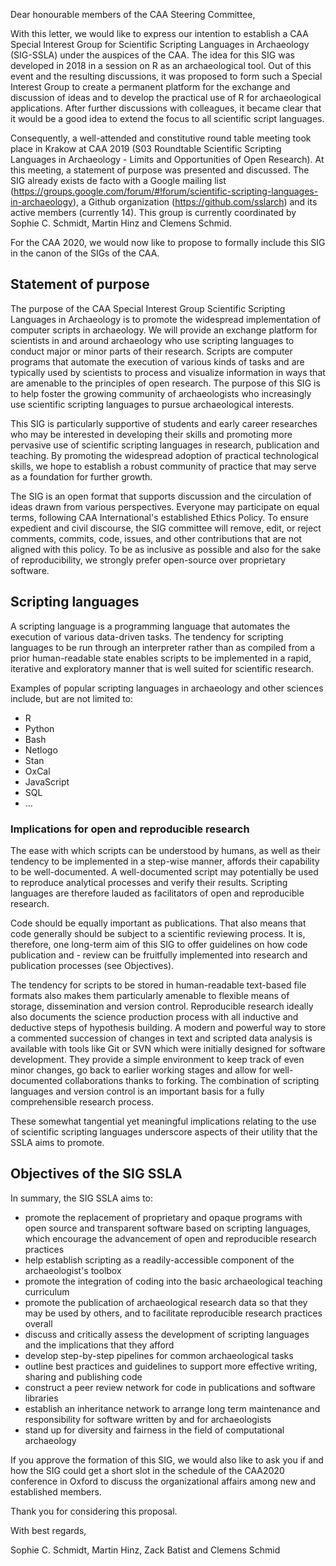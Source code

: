 Dear honourable members of the CAA Steering Committee,

With this letter, we would like to express our intention to establish a CAA Special Interest Group for Scientific Scripting Languages in Archaeology (SIG-SSLA) under the auspices of the CAA. The idea for this SIG was developed in 2018 in a session on R as an archaeological tool. Out of this event and the resulting discussions, it was proposed to form such a Special Interest Group to create a permanent platform for the exchange and discussion of ideas and to develop the practical use of R for archaeological applications. After further discussions with colleagues, it became clear that it would be a good idea to extend the focus to all scientific script languages.

Consequently, a well-attended and constitutive round table meeting took place in Krakow at CAA 2019 (S03 Roundtable Scientific Scripting Languages in Archaeology - Limits and Opportunities of Open Research). At this meeting, a statement of purpose was presented and discussed. The SIG already exists de facto with a Google mailing list (https://groups.google.com/forum/#!forum/scientific-scripting-languages-in-archaeology), a Github organization (https://github.com/sslarch) and its active members (currently 14). This group is currently coordinated by Sophie C. Schmidt, Martin Hinz and Clemens Schmid.

For the CAA 2020, we would now like to propose to formally include this SIG in the canon of the SIGs of the CAA.

## Statement of purpose

The purpose of the CAA Special Interest Group Scientific Scripting Languages in Archaeology is to promote the widespread implementation of computer scripts in archaeology. We will provide an exchange platform for scientists in and around archaeology who use scripting languages to conduct major or minor parts of their research. Scripts are computer programs that automate the execution of various kinds of tasks and are typically used by scientists to process and visualize information in ways that are amenable to the principles of open research. The purpose of this SIG is to help foster the growing community of archaeologists who increasingly use scientific scripting languages to pursue archaeological interests.

This SIG is particularly supportive of students and early career researches who may be interested in developing their skills and promoting more pervasive use of scientific scripting languages in research, publication and teaching. By promoting the widespread adoption of practical technological skills, we hope to establish a robust community of practice that may serve as a foundation for further growth.

The SIG is an open format that supports discussion and the circulation of ideas drawn from various perspectives. Everyone may participate on equal terms, following CAA International's established Ethics Policy. To ensure expedient and civil discourse, the SIG committee will remove, edit, or reject comments, commits, code, issues, and other contributions that are not aligned with this policy. To be as inclusive as possible and also for the sake of reproducibility, we strongly prefer open-source over proprietary software.

## Scripting languages

A scripting language is a programming language that automates the execution of various data-driven tasks. The tendency for scripting languages to be run through an interpreter rather than as compiled from a prior human-readable state enables scripts to be implemented in a rapid, iterative and exploratory manner that is well suited for scientific research.

Examples of popular scripting languages in archaeology and other sciences include, but are not limited to:

- R
- Python
- Bash
- Netlogo
- Stan
- OxCal
- JavaScript
- SQL
- …

### Implications for open and reproducible research

The ease with which scripts can be understood by humans, as well as their tendency to be implemented in a step-wise manner, affords their capability to be well-documented. A well-documented script may potentially be used to reproduce analytical processes and verify their results. Scripting languages are therefore lauded as facilitators of open and reproducible research.

Code should be equally important as publications. That also means that code generally should be subject to a scientific reviewing process. It is, therefore, one long-term aim of this SIG to offer guidelines on how code publication and - review can be fruitfully implemented into research and publication processes (see Objectives).

The tendency for scripts to be stored in human-readable text-based file formats also makes them particularly amenable to flexible means of storage, dissemination and version control. Reproducible research ideally also documents the science production process with all inductive and deductive steps of hypothesis building. A modern and powerful way to store a commented succession of changes in text and scripted data analysis is available with tools like Git or SVN which were initially designed for software development. They provide a simple environment to keep track of even minor changes, go back to earlier working stages and allow for well-documented collaborations thanks to forking. The combination of scripting languages and version control is an important basis for a fully comprehensible research process.

These somewhat tangential yet meaningful implications relating to the use of scientific scripting languages underscore aspects of their utility that the SSLA aims to promote.

## Objectives of the SIG SSLA
In summary, the SIG SSLA aims to:

- promote the replacement of proprietary and opaque programs with open source and transparent software based on scripting languages, which encourage the advancement of open and reproducible research practices
- help establish scripting as a readily-accessible component of the archaeologist's toolbox
- promote the integration of coding into the basic archaeological teaching curriculum
- promote the publication of archaeological research data so that they may be used by others, and to facilitate reproducible research practices overall
- discuss and critically assess the development of scripting languages and the implications that they afford
- develop step-by-step pipelines for common archaeological tasks
- outline best practices and guidelines to support more effective writing, sharing and publishing code
- construct a peer review network for code in publications and software libraries
- establish an inheritance network to arrange long term maintenance and responsibility for software written by and for archaeologists
- stand up for diversity and fairness in the field of computational archaeology

If you approve the formation of this SIG, we would also like to ask you if and how the SIG could get a short slot in the schedule of the CAA2020 conference in Oxford to discuss the organizational affairs among new and established members.

Thank you for considering this proposal.

With best regards,

Sophie C. Schmidt, Martin Hinz, Zack Batist and Clemens Schmid
